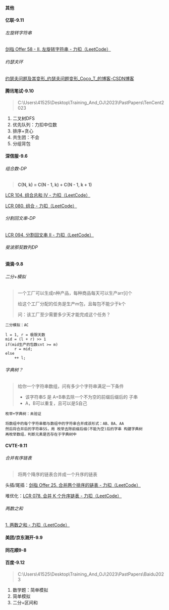 #### 其他

#### 亿联-9.11

###### 左旋转字符串

[剑指 Offer 58 - II. 左旋转字符串 - 力扣（LeetCode）](https://leetcode.cn/problems/zuo-xuan-zhuan-zi-fu-chuan-lcof/?envType=study-plan-v2&envId=coding-interviews)

###### 约瑟夫环

[约瑟夫问题及其变形_约瑟夫问题变形_Coco_T_的博客-CSDN博客](https://blog.csdn.net/wu_tongtong/article/details/78323654)

#### 腾讯笔试-9.10

> C:\Users\41525\Desktop\Training_And_OJ\2023\PastPapers\TenCent2023

1. 二叉树DFS
2. 优先队列：力扣中位数
3. 排序+贪心
4. 共生团：不会
5. 分组背包

#### 深信服-9.6

###### 组合数-DP

> **C(N, k) = C(N - 1, k) + C(N - 1, k + 1)**

[LCR 104. 组合总和 Ⅳ - 力扣（LeetCode）](https://leetcode.cn/problems/D0F0SV/description/)

[LCR 080. 组合 - 力扣（LeetCode）](https://leetcode.cn/problems/uUsW3B/)

###### 分割回文串-DP

[LCR 094. 分割回文串 II - 力扣（LeetCode）](https://leetcode.cn/problems/omKAoA/?envType=study-plan-v2&envId=coding-interviews-special)

###### 斐波那契数列DP

#### 滴滴-9.8

###### 二分+模拟

> 一个工厂可以生成n种产品，每种商品每天可以生产arr[i]个
>
> 给这个工厂分配的任务是生产m包，且每包不能少于k个
>
> 问：该工厂至少需要多少天才能完成这个任务？

~~~
二分模拟：AC

l = 1, r = 极限天数
mid = (l + r) >> 1
if(mid生产的包数cnt >= m)
	r = mid;
else
	++ l;
~~~

###### 字典树？

> 给你一个字符串数组，问有多少个字符串满足一下条件
>
> - 该字符串S 是 A+B串去除一个不为空的前缀后缀后的 子串
> - A，B可以重复，且可以是S自己

~~~
枚举+字典树：未验证

将数组中的每个字符串都与数组中的字符串合并成该形式：AB、BA、AA
然后将合并后的字符串SS，用 枚举去除前缀后缀(不能为空)后的字串 构建字典树
再枚举数组，判断元素是否存在于字典树中
~~~

#### CVTE-9.11

###### 合并有序链表

> 将两个降序的链表合并成一个升序的链表

头插/尾插：[剑指 Offer 25. 合并两个排序的链表 - 力扣（LeetCode）](https://leetcode.cn/problems/he-bing-liang-ge-pai-xu-de-lian-biao-lcof/)

堆优化：[LCR 078. 合并 K 个升序链表 - 力扣（LeetCode）](https://leetcode.cn/problems/vvXgSW/)

###### 两数之和

[1. 两数之和 - 力扣（LeetCode）](https://leetcode.cn/problems/two-sum/solutions/434597/liang-shu-zhi-he-by-leetcode-solution/)

#### 美团/京东测开-9.9

#### 同花顺9-8

#### 百度-9.12

> C:\Users\41525\Desktop\Training_And_OJ\2023\PastPapers\Baidu2023

1. 数学题：简单模拟
2. 简单模拟
3. 二分+区间和
